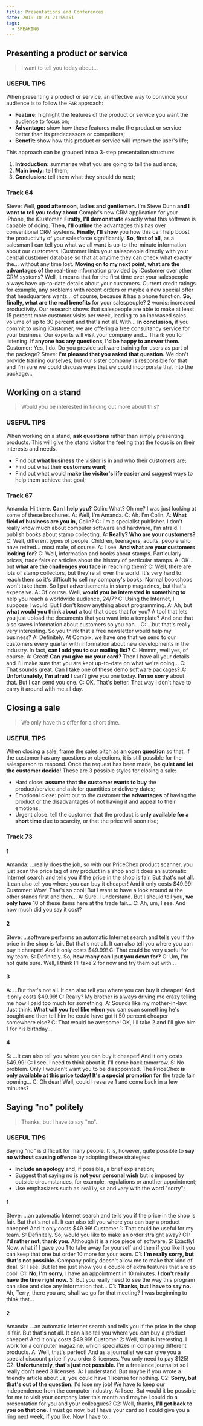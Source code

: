 ```yaml
---
title: Presentations and Conferences
date: 2019-10-21 21:55:51
tags:
  - SPEAKING
---
```

## Presenting a product or service
> I want to tell you today about...

### USEFUL TIPS
When presenting a product or service, an effective way to convince your audience is to follow the `FAB` approach:
- **Feature:** highlight the features of the product or service you want the audience to focus on;
- **Advantage:** show how these features make the product or service better than its predecessors or competitors;
- **Benefit:** show how this product or service will improve the user's life;

This approach can be grouped into a 3-step presentation structure:
1. **Introduction:** summarize what you are going to tell the audience;
2. **Main body:** tell them;
3. **Conclusion:** tell them what they should do next;
<!--more-->

### Track 64
Steve: Well, **good afternoon, ladies and gentlemen.** I'm Steve Dunn **and I want to tell you today about** Compix's new CRM application for your iPhone, the iCustomer. **Firstly, I'll demonstrate** exactly what this software is capable of doing. **Then, I'll outline** the advantages this has over conventional CRM systems. **Finally, I'll show** you how this can help boost the productivity of your salesforce significantly. **So, first of all,** as a salesman I can tell you what we all want is up-to-the-minute information about our customers. iCustomer links your salespeople directly with your central customer database so that at anytime they can check what exactly the... without any time lost. **Moving on to my next point, what are the advantages of** the real-time information provided by iCustomer over other CRM systems? Well, it means that for the first time ever your salespeople always have up-to-date details about your customers. Current credit ratings for example, any problems with recent orders or maybe a new special offer that headquarters wants... of course, because it has a phone function. **So, finally, what are the real benefits** for your salespeople? 2 words: increased productivity. Our research shows that salespeople are able to make at least 15 percent more customer visits per week, leading to an increased sales volume of up to 30 percent and that's not all. With... **In conclusion,** if you commit to using iCustomer, we are offering a free consultancy service for your business. Our experts will visit your company and... Thank you for listening. **If anyone has any questions, I'd be happy to answer them.**
Customer: Yes, I do. Do you provide software training for users as part of the package?
Steve: **I'm pleased that you asked that question.** We don't provide training ourselves, but our sister company is responsible for that and I'm sure we could discuss ways that we could incorporate that into the package...

## Working on a stand
> Would you be interested in finding out more about this?

### USEFUL TIPS
When working on a stand, **ask questions** rather than simply presenting products. This will give the stand visitor the feeling that the focus is on their interests and needs.
- Find out **what business** the visitor is in and who their customers are;
- Find out what their **customers want**;
- Find out what would **make the visitor's life easier** and suggest ways to help them achieve that goal;

### Track 67
Amanda: Hi there. **Can I help you?**
Colin: What? Oh me? I was just looking at some of these brochures.
A: Well, I'm Amanda.
C: Ah. I'm Colin.
A: **What field of business are you in,** Colin?
C: I'm a specialist publisher. I don't really know much about computer software and hardware, I'm afraid. I publish books about stamp collecting.
A: **Really? Who are your customers?**
C: Well, different types of people. Children, teenagers, adults, people who have retired... most male, of course.
A: I see. **And what are your customers looking for?**
C: Well, information and books about stamps. Particularly prices, trade fairs or articles about the history of particular stamps.
A: OK... but **what are the challenges you face in** reaching them?
C: Well, there are lots of stamp collectors, but they're all over the world. It's very hard to reach them so it's difficult to sell my company's books. Normal bookshops won't take them. So I put advertisements in stamp magazines, but that's expensive.
A: Of course. Well, **would you be interested in something to** help you reach a worldwide audience, 24/7?
C: Using the Internet, I suppose I would. But I don't know anything about programming.
A: Ah, but **what would you think about** a tool that does that for you? A tool that lets you just upload the documents that you want into a template? And one that also saves information about customers so you can...
C: ...but that's really very interesting. So you think that a free newsletter would help my business?
A: Definitely. At Compix, we have one that we send to our customers every quarter with information about new developments in the industry. In fact, **can I add you to our mailing list?**
C: Hmmm, well yes, of course.
A: Great! **Can you give me your card?** Then I have all your details and I'll make sure that you are kept up-to-date on what we're doing...
C: That sounds great. Can I take one of these demo software packages?
A: **Unfortunately, I'm afraid** I can't give you one today. **I'm so sorry** about that. But I can send you one.
C: OK. That's better. That way I don't have to carry it around with me all day.

## Closing a sale
> We only have this offer for a short time.

### USEFUL TIPS
When closing a sale, frame the sales pitch as **an open question** so that, if the customer has any questions or objections, it is still possible for the salesperson to respond. Once the request has been made, **be quiet and let the customer decide!**
These are 3 possible styles for closing a sale:
- Hard close: **assume that the customer wants to buy** the product/service and ask for quantities or delivery dates;
- Emotional close: point out to the customer **the advantages** of having the product or the disadvantages of not having it and appeal to their emotions;
- Urgent close: tell the customer that the product is **only available for a short time** due to scarcity, or that the price will soon rise;

### Track 73
#### 1
Amanda: ...really does the job, so with our PriceChex product scanner, you just scan the price tag of any product in a shop and it does an automatic Internet search and tells you if the price in the shop is fair. But that's not all. It can also tell you where you can buy it cheaper! And it only costs $49.99!
Customer: Wow! That's so cool! But I want to have a look around at the other stands first and then...
A: Sure. I understand. But I should tell you, **we only have** 10 of these items here at the trade fair...
C: Ah, um, I see. And how much did you say it cost?

#### 2
Steve: ...software performs an automatic Internet search and tells you if the price in the shop is fair. But that's not all. It can also tell you where you can buy it cheaper! And it only costs $49.99!
C: That could be very useful for my team.
S: Definitely. So, **how many can I put you down for?**
C: Um, I'm not quite sure. Well, I think I'll take 2 for now and try them out with...

#### 3
A: ...But that's not all. It can also tell you where you can buy it cheaper! And it only costs $49.99!
C: Really? My brother is always driving me crazy telling me how I paid too much for something.
A: Sounds like my mother-in-law. Just think. **What will you feel like when** you can scan something he's bought and then tell him he could have got it 50 percent cheaper somewhere else?
C: That would be awesome! OK, I'll take 2 and I'll give him 1 for his birthday...

#### 4
S: ...It can also tell you where you can buy it cheaper! And it only costs $49.99!
C: I see. I need to think about it. I'll come back tomorrow.
S: No problem. Only I wouldn't want you to be disappointed. The PriceChex **is only available at this price today! It's a special promotion for** the trade fair opening...
C: Oh dear! Well, could I reserve 1 and come back in a few minutes?

## Saying "no" politely
> Thanks, but I have to say "no".

### USEFUL TIPS
Saying "no" is difficult for many people. It is, however, quite possible to **say no without causing offence** by adopting these strategies:
- **Include an apology** and, if possible, a brief explanation;
- Suggest that saying no is **not your personal wish** but is imposed by outside circumstances, for example, regulations or another appointment;
- Use emphasizers such as `really`, `so` and `very` with the word "sorry";

#### 1
Steve: ...an automatic Internet search and tells you if the price in the shop is fair. But that's not all. It can also tell you where you can buy a product cheaper! And it only costs $49.99!
Customer 1: That could be useful for my team.
S: Definitely. So, would you like to make an order straight away?
C1: **I'd rather not, thank you.** Although it is a nice piece of software.
S: Exactly! Now, what if I gave you 1 to take away for yourself and then if you like it you can keep that one but order 10 more for your team.
C1: **I'm really sorry, but that's not possible.** Company policy doesn't allow me to make that kind of deal.
S: I see. But let me just show you a couple of extra features that are so cool!
C1: **No, I'm sorry,** I have an appointment in 10 minutes. **I don't really have the time right now.**
S: But you really need to see the way this program can slice and dice any information that...
C1: **Thanks, but I have to say no.** Ah, Terry, there you are, shall we go for that meeting? I was beginning to think that...

#### 2
Amanda: ...an automatic Internet search and tells you if the price in the shop is fair. But that's not all. It can also tell you where you can buy a product cheaper! And it only costs $49.99!
Customer 2: Well, that is interesting. I work for a computer magazine, which specializes in comparing different products.
A: Well, that's perfect! And as a journalist we can give you a special discount price if you order 3 licenses. You only need to pay $125!
C2: **Unfortunately, that's just not possible.** I'm a freelance journalist so I really don't need 3 licenses.
A: I understand. But maybe if you wrote a friendly article about us, you could have 1 license for nothing.
C2: **Sorry, but that's out of the question.** I'd lose my job! We have to keep our independence from the computer industry.
A: I see. But would it be possible for me to visit your company later this month and maybe I could do a presentation for you and your colleagues?
C2: Well, thanks, **I'll get back to you on that one.** I must go now, but I have your card so I could give you a ring next week, if you like. Now I have to...
